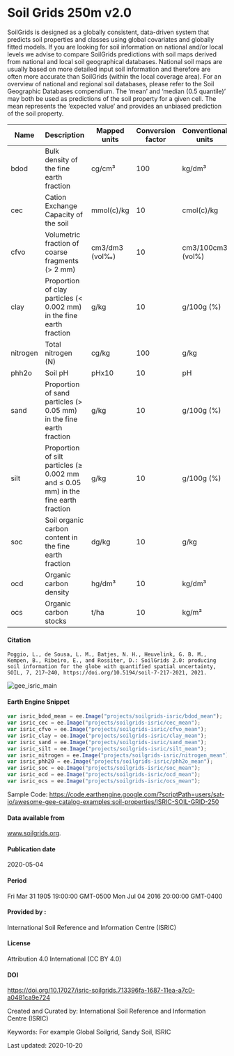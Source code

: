 # Soil Grids 250m v2.0

SoilGrids is designed as a globally consistent, data-driven system that predicts soil properties and classes using global covariates and globally fitted models. If you are looking for soil information on national and/or local levels we advise to compare SoilGrids predictions with soil maps derived from national and local soil geographical databases. National soil maps are usually based on more detailed input soil information and therefore are often more accurate than SoilGrids (within the local coverage area). For an overview of national and regional soil databases, please refer to the Soil Geographic Databases compendium. The ‘mean’ and ‘median (0.5 quantile)’ may both be used as predictions of the soil property for a given cell. The mean represents the ‘expected value’ and provides an unbiased prediction of the soil property.


| Name | Description | Mapped units | Conversion factor | Conventional units |Assets on GEE |
|----------|------------------------------------------------------------------------------------|----------------|-------------------|--------------------|--------|
| bdod | Bulk density of the fine earth fraction | cg/cm³ | 100 | kg/dm³ |[bdod_mean](https://code.earthengine.google.com/?asset=projects/soilgrids-isric/bdod_mean)|
| cec | Cation Exchange Capacity of the soil | mmol(c)/kg | 10 | cmol(c)/kg |[cec_mean](https://code.earthengine.google.com/?asset=projects/soilgrids-isric/cec_mean) |
| cfvo | Volumetric fraction of coarse fragments (> 2 mm) | cm3/dm3 (vol‰) | 10 | cm3/100cm3 (vol%) |[cfvo_mean](https://code.earthengine.google.com/?asset=projects/soilgrids-isric/cfvo_mean) |
| clay | Proportion of clay particles (< 0.002 mm) in the fine earth fraction | g/kg | 10 | g/100g (%) |[clay_mean](https://code.earthengine.google.com/?asset=projects/soilgrids-isric/clay_mean) |
| nitrogen | Total nitrogen (N) | cg/kg | 100 | g/kg |[nitrogen_mean](https://code.earthengine.google.com/?asset=projects/soilgrids-isric/nitrogen_mean) |
| phh2o | Soil pH | pHx10 | 10 | pH |[phh2o_mean](https://code.earthengine.google.com/?asset=projects/soilgrids-isric/phh2o_mean) |
| sand | Proportion of sand particles (> 0.05 mm) in the fine earth fraction | g/kg | 10 | g/100g (%) |[sand_mean](https://code.earthengine.google.com/?asset=projects/soilgrids-isric/sand_mean) |
| silt | Proportion of silt particles (≥ 0.002 mm and ≤ 0.05 mm) in the fine earth fraction | g/kg | 10 | g/100g (%) |[silt_mean](https://code.earthengine.google.com/?asset=projects/soilgrids-isric/silt_mean) |
| soc | Soil organic carbon content in the fine earth fraction | dg/kg | 10 | g/kg |[soc_mean](https://code.earthengine.google.com/?asset=projects/soilgrids-isric/soc_mean) |
| ocd | Organic carbon density | hg/dm³ | 10 | kg/dm³ |[ocd_mean](https://code.earthengine.google.com/?asset=projects/soilgrids-isric/ocd_mean) |
| ocs | Organic carbon stocks | t/ha | 10 | kg/m² |[ocs_mean](https://code.earthengine.google.com/?asset=projects/soilgrids-isric/ocs_mean) |

#### Citation

```
Poggio, L., de Sousa, L. M., Batjes, N. H., Heuvelink, G. B. M., Kempen, B., Ribeiro, E., and Rossiter, D.: SoilGrids 2.0: producing soil information for the globe with quantified spatial uncertainty, SOIL, 7, 217–240, https://doi.org/10.5194/soil-7-217-2021, 2021.
```

![gee_isric_main](https://user-images.githubusercontent.com/6677629/96608670-44f6a380-12bf-11eb-9e0b-1419a891fa84.gif)

#### Earth Engine Snippet
```js
var isric_bdod_mean = ee.Image("projects/soilgrids-isric/bdod_mean");
var isric_cec = ee.Image("projects/soilgrids-isric/cec_mean");
var isric_cfvo = ee.Image("projects/soilgrids-isric/cfvo_mean");
var isric_clay = ee.Image("projects/soilgrids-isric/clay_mean");
var isric_sand = ee.Image("projects/soilgrids-isric/sand_mean");
var isric_silt = ee.Image("projects/soilgrids-isric/silt_mean");
var isric_nitrogen = ee.Image("projects/soilgrids-isric/nitrogen_mean");
var isric_phh20 = ee.Image("projects/soilgrids-isric/phh2o_mean");
var isric_soc = ee.Image("projects/soilgrids-isric/soc_mean");
var isric_ocd = ee.Image("projects/soilgrids-isric/ocd_mean");
var isric_ocs = ee.Image("projects/soilgrids-isric/ocs_mean");
```

Sample Code: https://code.earthengine.google.com/?scriptPath=users/sat-io/awesome-gee-catalog-examples:soil-properties/ISRIC-SOIL-GRID-250

#### Data available from
www.soilgrids.org.

#### Publication date
2020-05-04

#### Period
Fri Mar 31 1905 19:00:00 GMT-0500 Mon Jul 04 2016 20:00:00 GMT-0400

#### Provided by :
International Soil Reference and Information Centre (ISRIC)

#### License
Attribution 4.0 International (CC BY 4.0)

#### DOI
https://doi.org/10.17027/isric-soilgrids.713396fa-1687-11ea-a7c0-a0481ca9e724

Created and Curated by: International Soil Reference and Information Centre (ISRIC)

Keywords: For example Global Soilgrid, Sandy Soil, ISRIC

Last updated: 2020-10-20
